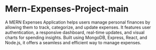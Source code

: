 # Mern-Expenses-Project-main
 A MERN Expenses Application helps users manage personal finances by allowing them to track, categorize, and update expenses. It features user authentication, a responsive dashboard, real-time updates, and visual charts for spending insights. Built using MongoDB, Express, React, and Node.js, it offers a seamless and efficient way to manage expenses.
